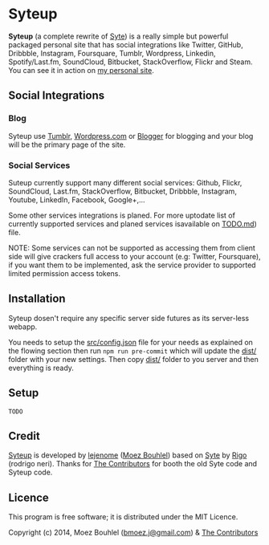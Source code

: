 # Syteup

**Syteup** (a complete rewrite of [Syte](https://github.com/rigoneri/syte)) is a
really simple but powerful packaged personal site that has social integrations
like Twitter, GitHub, Dribbble, Instagram, Foursquare, Tumblr, Wordpress,
Linkedin, Spotify/Last.fm, SoundCloud, Bitbucket, StackOverflow, Flickr and
Steam. You can see it in action on [my personal
site](http://lejenome.github.io/).

## Social Integrations

### Blog

Syteup use [Tumblr](http://tumblr.com), [Wordpress.com](http://wordpress.com/)
or [Blogger](https://www.blogger.com/) for blogging and your blog will be the
primary page of the site.

### Social Services

Suteup currently support many different social services: Github, Flickr,
SoundCloud, Last.fm, StackOverflow, Bitbucket, Dribbble, Instagram, Youtube,
LinkedIn, Facebook, Google+,...

Some other services integrations is planed. For more uptodate list of currently
supported services and planed services isavailable on
[TODO.md](https://github.com/lejenome/syteup/tree/master/TODO.md)) file.

NOTE: Some services can not be supported as accessing them from client side will
give crackers full access to your account (e.g: Twitter, Foursquare), if you want
them to be implemented, ask the service provider to supported limited permission
access tokens.

## Installation

Syteup dosen't require  any specific server side futures as its server-less
webapp.

You needs to setup the
[src/config.json](https://github.com/lejenome/syteup/tree/master/src/config.json)
file for your needs as explained on the
flowing section then run ```npm run pre-commit``` which will update the
[dist/](https://github.com/lejenome/syteup/blob/master/dist/)
folder with your new settings. Then copy [dist/](https://github.com/lejenome/syteup/blob/master/dist/)
folder to you server and then everything is ready.

## Setup

```TODO```

## Credit

[Syteup](https://github.com/lejenome/syteup) is developed by
[lejenome](https://github.com/lejenome) ([Moez Bouhlel](http://lejenome.github.io/))
based on [Syte](https://github.com/rigoneri/syte) by [Rigo](https://github.com/rigoneri)
(rodrigo neri).
Thanks for [The Contributors](https://github.com/lejenome/syteup/graphs/contributors) for booth the old Syte code and Syteup code.

## Licence

This program is free software; it is distributed under the MIT Licence.

Copyright (c) 2014, Moez Bouhlel (bmoez.j@gmail.com) & [The
Contributors](https://github.com/lejenome/syteup/graphs/contributors)
